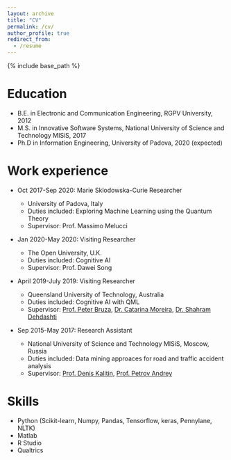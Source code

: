 ```yaml
---
layout: archive
title: "CV"
permalink: /cv/
author_profile: true
redirect_from:
  - /resume
---
```


{% include base_path %}

Education
======
* B.E. in Electronic and Communication Engineering, RGPV University, 2012
* M.S. in Innovative Software Systems, National University of Science and Technology MISiS, 2017
* Ph.D in Information Engineering, University of Padova, 2020 (expected)

Work experience
======
* Oct 2017-Sep 2020: Marie Sklodowska-Curie Researcher
  * University of Padova, Italy
  * Duties included: Exploring Machine Learning using the Quantum Theory 
  * Supervisor: Prof. Massimo Melucci

* Jan 2020-May 2020: Visiting Researcher
  * The Open University, U.K.
  * Duties included: Cognitive AI 
  * Supervisor: Prof. Dawei Song
  
* April 2019-July 2019: Visiting Researcher
  * Queensland University of Technology, Australia
  * Duties included: Cognitive AI with QML
  * Supervisor: [Prof. Peter Bruza](https://scholar.google.it/citations?user=N8QpuP8AAAAJ&hl=en), [Dr. Catarina Moreira](https://scholar.google.it/citations?hl=en&user=nThsEsMAAAAJ), [Dr. Shahram Dehdashti](https://scholar.google.it/citations?hl=en&user=lw18-1UAAAAJ)  
 
* Sep 2015-May 2017: Research Assistant
  * National University of Science and Technology MISiS, Moscow, Russia
  * Duties included: Data mining approaces for road and traffic accident analysis
  * Supervisor: [Prof. Denis Kalitin](https://en.misis.ru/science/community/scientists/international/4583/), [Prof. Petrov Andrey](https://en.misis.ru/science/community/scientists/international/4328/)  
 
Skills
======
* Python (Scikit-learn, Numpy, Pandas, Tensorflow, keras, Pennylane, NLTK)
* Matlab
* R Studio
* Qualtrics



